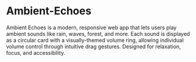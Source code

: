 # Ambient-Echoes
Ambient Echoes is a modern, responsive web app that lets users play ambient sounds like rain, waves, forest, and more. Each sound is displayed as a circular card with a visually-themed volume ring, allowing individual volume control through intuitive drag gestures. Designed for relaxation, focus, and accessibility.
